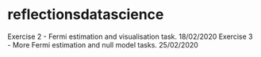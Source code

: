 # reflectionsdatascience

Exercise 2 - Fermi estimation and visualisation task. 18/02/2020
Exercise 3 - More Fermi estimation and null model tasks. 25/02/2020
